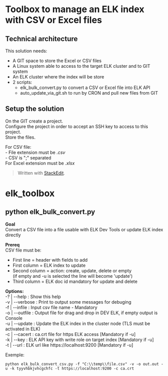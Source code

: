 # Toolbox to manage an ELK index with CSV or Excel files

## Technical architecture
This solution needs:     
- A GIT space to store the Excel or CSV files     
- A Linux system able to access to the target ELK cluster and to GIT system     
- An ELK cluster where the index will be store     
- 2 scripts:     
  * elk_bulk_convert.py to convert a CSV or Excel file into ELK API     
  * auto_update_via_git.sh to run by CRON and pull new files from GIT       

## Setup the solution      
On the GIT create a project.     
Configure the project in order to accept an SSH key to access to this project.     
Store the files.   

For CSV file:        
    - File extension must be *.csv*    
    - CSV is ";" separated    
For Excel extension must be *.xlsx*     


> Written with [StackEdit](https://stackedit.io/).

# elk_toolbox
## python elk_bulk_convert.py
**Goal**   
Convert a CSV file into a file usable with ELK Dev Tools or update ELK index directly     

**Prereq**   
CSV file must be:     
- First line = header with fields to add     
- First column = ELK index to update     
- Second column = action: create, update, delete or empty     
(if empty and -u is selected the line will become 'update')    
- Third column = ELK doc id mandatory for update and delete    

**Options:**    
-? | --help	      : Show this help    
-v | --verbose    : Print to output some messages for debuging    
-f | --infile     : Input csv file name - Mandatory    
-o | --outfile    : Output file for drag and drop in DEV ELK, if empty output is Console    
-u | --update     : Update the ELK index in the cluster node (TLS must be activated in ELK)    
-c | --cacert     : ca.crt file for https ELK access [Mandatory if -u]    
-k | --key        : ELK API key with write role on target index [Mandatory if -u]   
-t | --url        : ELK url like https://localhost:9200 [Mandatory if -u]    

Exemple:    
```
python elk_bulk_convert_csv.py -f "C:\\temp\\file.csv" -v -o out.out -u -k tyyvhbkjvhcgchfc -t https://localhost:9200 -c ca.crt
```    
